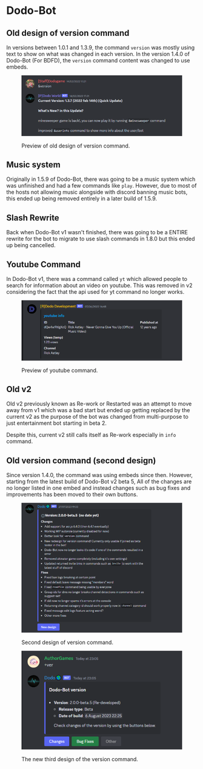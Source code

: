 # Dodo-Bot

## Old design of version command

In versions between 1.0.1 and 1.3.9, the command `version` was mostly using text to show on what was changed in each version. In the version 1.4.0 of Dodo-Bot (For BDFD), the `version` command content was changed to use embeds.

<figure><img src="../../.gitbook/assets/image (7).png" alt=""><figcaption><p>Preview of old design of version command.</p></figcaption></figure>

## Music system

Originally in 1.5.9 of Dodo-Bot, there was going to be a music system which was unfinished and had a few commands like `play`. However, due to most of the hosts not allowing music alongside with discord banning music bots, this ended up being removed entirely in a later build of 1.5.9.

## Slash Rewrite

Back when Dodo-Bot v1 wasn't finished, there was going to be a ENTIRE rewrite for the bot to migrate to use slash commands in 1.8.0 but this ended up being cancelled.

## Youtube Command

In Dodo-Bot v1, there was a command called `yt` which allowed people to search for information about an video on youtube. This was removed in v2 considering the fact that the api used for yt command no longer works.

<figure><img src="../../.gitbook/assets/image (4).png" alt=""><figcaption><p>Preview of youtube command.</p></figcaption></figure>

## Old v2

Old v2 previously known as Re-work or Restarted was an attempt to move away from v1 which was a bad start but ended up getting replaced by the current v2 as the purpose of the bot was changed from multi-purpose to just entertainment bot starting in beta 2.

Despite this, current v2 still calls itself as Re-work especially in `info` command.

## Old version command (second design)

Since version 1.4.0, the command was using embeds since then. However, starting from the latest build of Dodo-Bot v2 beta 5, All of the changes are no longer listed in one embed and instead changes such as bug fixes and improvements has been moved to their own buttons.

<figure><img src="../../.gitbook/assets/image.png" alt=""><figcaption><p>Second design of version command.</p></figcaption></figure>

<figure><img src="../../.gitbook/assets/image (1).png" alt=""><figcaption><p>The new third design of the version command.</p></figcaption></figure>

